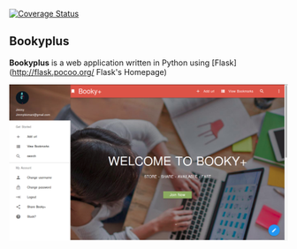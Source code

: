 [![Coverage Status](https://coveralls.io/repos/github/jimmykimani/bookyplus/badge.svg?branch=master)](https://coveralls.io/github/jimmykimani/bookyplus?branch=master)


## Bookyplus

__Bookyplus__ is a web application written in Python using [Flask](http://flask.pocoo.org/ Flask's Homepage) 

![screenshot](https://github.com/jimmykimani/bookyplus/blob/master/booky%2B%20screenshot.png?raw=true)

